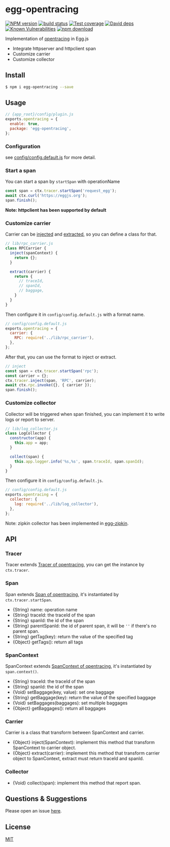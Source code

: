 # egg-opentracing

[![NPM version][npm-image]][npm-url]
[![build status][travis-image]][travis-url]
[![Test coverage][codecov-image]][codecov-url]
[![David deps][david-image]][david-url]
[![Known Vulnerabilities][snyk-image]][snyk-url]
[![npm download][download-image]][download-url]

[npm-image]: https://img.shields.io/npm/v/egg-opentracing.svg?style=flat-square
[npm-url]: https://npmjs.org/package/egg-opentracing
[travis-image]: https://img.shields.io/travis/eggjs/egg-opentracing.svg?style=flat-square
[travis-url]: https://travis-ci.org/eggjs/egg-opentracing
[codecov-image]: https://img.shields.io/codecov/c/github/eggjs/egg-opentracing.svg?style=flat-square
[codecov-url]: https://codecov.io/github/eggjs/egg-opentracing?branch=master
[david-image]: https://img.shields.io/david/eggjs/egg-opentracing.svg?style=flat-square
[david-url]: https://david-dm.org/eggjs/egg-opentracing
[snyk-image]: https://snyk.io/test/npm/egg-opentracing/badge.svg?style=flat-square
[snyk-url]: https://snyk.io/test/npm/egg-opentracing
[download-image]: https://img.shields.io/npm/dm/egg-opentracing.svg?style=flat-square
[download-url]: https://npmjs.org/package/egg-opentracing

Implementation of [opentracing](http://opentracing.io/) in Egg.js

- Integrate httpserver and httpclient span
- Customize carrier
- Customize collector

## Install

```bash
$ npm i egg-opentracing --save
```

## Usage

```js
// {app_root}/config/plugin.js
exports.opentracing = {
  enable: true,
  package: 'egg-opentracing',
};
```

### Configuration

see [config/config.default.js](config/config.default.js) for more detail.

### Start a span

You can start a span by `startSpan` with operationName

```js
const span = ctx.tracer.startSpan('request_egg');
await ctx.curl('https://eggjs.org');
span.finish();
```

**Note: httpclient has been supported by default**

### Customize carrier

Carrier can be [injected](https://github.com/opentracing/specification/blob/master/specification.md#inject-a-spancontext-into-a-carrier) and [extracted](https://github.com/opentracing/specification/blob/master/specification.md#extract-a-spancontext-from-a-carrier), so you can define a class for that.

```js
// lib/rpc_carrier.js
class RPCCarrier {
  inject(spanContext) {
    return {};
  }

  extract(carrier) {
    return {
      // traceId,
      // spanId,
      // baggage,
    }
  }
}
```

Then configure it in `config/config.default.js` with a format name.

```js
// config/config.default.js
exports.opentracing = {
  carrier: {
    RPC: require('../lib/rpc_carrier'),
  },
};
```

After that, you can use the format to inject or extract.

```js
// inject
const span = ctx.tracer.startSpan('rpc');
const carrier = {};
ctx.tracer.inject(span, 'RPC', carrier);
await ctx.rpc.invoke({}, { carrier });
span.finish();
```

### Customize collector

Collector will be triggered when span finished, you can implement it to write logs or report to server.

```js
// lib/log_collector.js
class LogCollector {
  constructor(app) {
    this.app = app;
  }

  collect(span) {
    this.app.logger.info('%s,%s', span.traceId, span.spanId);
  }
}
```

Then configure it in `config/config.default.js`.

```js
// config/config.default.js
exports.opentracing = {
  collector: {
    log: require('../lib/log_collector'),
  },
};
```

Note: zipkin collector has been implemented in [egg-zipkin](https://github.com/eggjs/egg-zipkin/).

## API

### Tracer

Tracer extends [Tracer of opentracing](https://opentracing-javascript.surge.sh/classes/tracer.html), you can get the instance by `ctx.tracer`.

### Span

Span extends [Span of opentracing](https://opentracing-javascript.surge.sh/classes/span.html), it's instantiated by `ctx.tracer.startSpan`.

- {String} name: operation name
- {String} traceId: the traceId of the span
- {String} spanId: the id of the span
- {String} parentSpanId: the id of parent span, it will be `''` if there's no parent span.
- {String} getTag(key): return the value of the specified tag
- {Object} getTags(): return all tags

### SpanContext

SpanContext extends [SpanContext of opentracing](https://opentracing-javascript.surge.sh/classes/spancontext.html), it's instantiated by `span.context()`.

- {String} traceId: the traceId of the span
- {String} spanId: the id of the span
- {Void} setBaggage(key, value): set one baggage
- {String} getBaggage(key): return the value of the specified baggage
- {Void} setBaggages(baggages): set multiple baggages
- {Object} getBaggages(): return all baggages

### Carrier

Carrier is a class that transform between SpanContext and carrier.

- {Object} inject(SpanContext): implement this method that transform SpanContext to carrier object.
- {Object} extract(carrier): implement this method that transform carrier object to SpanContext, extract must return traceId and spanId.

### Collector

- {Void} collect(span): implement this method that report span.

## Questions & Suggestions

Please open an issue [here](https://github.com/eggjs/egg/issues).

## License

[MIT](LICENSE)
